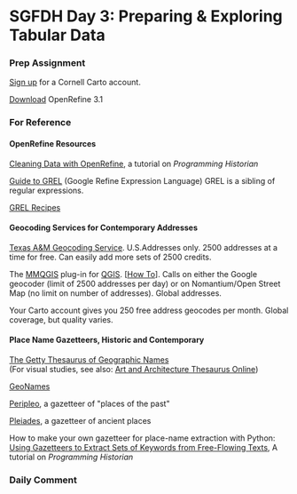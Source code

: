 # SGFDH Day 3: Preparing & Exploring Tabular Data

### Prep Assignment

[Sign up](https://cornell.carto.com/signup) for a Cornell Carto account.

[Download](http://openrefine.org/download.html) OpenRefine 3.1

### For Reference

#### OpenRefine Resources

[Cleaning Data with OpenRefine](https://programminghistorian.org/en/lessons/cleaning-data-with-openrefine), a tutorial on *Programming Historian*

[Guide to GREL](https://github.com/OpenRefine/OpenRefine/wiki/GREL-Functions) (Google Refine Expression Language) GREL is a sibling of regular expressions.

[GREL Recipes](https://github.com/OpenRefine/OpenRefine/wiki/Recipes)

#### Geocoding Services for Contemporary Addresses

[Texas A&M Geocoding Service](http://geoservices.tamu.edu/Services/Geocode/). U.S.Addresses only. 2500 addresses at a time for free. Can easily add more sets of 2500 credits.

The [MMQGIS](http://michaelminn.com/linux/mmqgis/) plug-in for [QGIS](https://qgis.org/en/site/). [[How To](https://www.gislounge.com/how-to-geocode-addresses-using-qgis/)]. Calls on either the Google geocoder (limit of 2500 addresses per day) or on Nomantium/Open Street Map (no limit on number of addresses). Global addresses.

Your Carto account gives you 250 free address geocodes per month. Global coverage, but quality varies. 

#### Place Name Gazetteers, Historic and Contemporary

[The Getty Thesaurus of Geographic Names](https://www.getty.edu/research/tools/vocabularies/tgn/)  
(For visual studies, see also: [Art and Architecture Thesaurus Online](https://www.getty.edu/research/tools/vocabularies/aat/))  

[GeoNames](http://www.geonames.org/)  

[Peripleo](https://peripleo.pelagios.org/), a gazetteer of "places of the past"

[Pleiades](https://pleiades.stoa.org/), a gazetteer of ancient places

How to make your own gazetteer for place-name extraction with Python:  
[Using Gazetteers to Extract Sets of Keywords from Free-Flowing Texts](https://programminghistorian.org/en/lessons/extracting-keywords), A tutorial on *Programming Historian*





### Daily Comment






